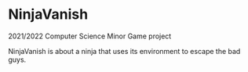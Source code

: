# NinjaVanish

2021/2022 Computer Science Minor Game project

NinjaVanish is about a ninja that uses its environment to escape the bad guys.
